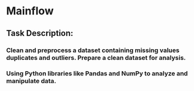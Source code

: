 # Mainflow
## Task Description:
### Clean and preprocess a dataset containing missing values duplicates and outliers. Prepare a clean dataset for analysis.
### Using Python libraries like Pandas and NumPy to analyze and manipulate data.
